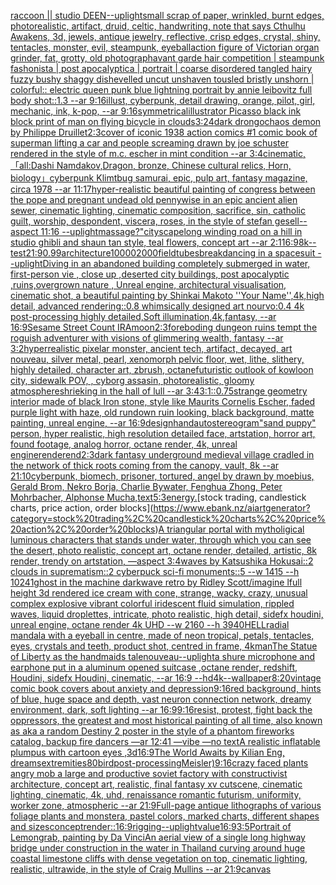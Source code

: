 [raccoon || studio DEEN](https://www.ebank.nz/aiartgenerator?category=raccoon%20%7C%7C%20studio%20DEEN)[--uplight](https://www.ebank.nz/aiartgenerator?category=--uplight)[small scrap of paper, wrinkled, burnt edges, photorealistic, artifact, druid, celtic, handwriting, note that says Cthulhu Awakens, 3d, jewels, antique jewelry, reflective, crisp edges, crystal, shiny, tentacles, monster, evil, steampunk, eyeball](https://www.ebank.nz/aiartgenerator?category=small%20scrap%20of%20paper%2C%20wrinkled%2C%20burnt%20edges%2C%20photorealistic%2C%20artifact%2C%20druid%2C%20celtic%2C%20handwriting%2C%20note%20that%20says%20Cthulhu%20Awakens%2C%203d%2C%20jewels%2C%20antique%20jewelry%2C%20reflective%2C%20crisp%20edges%2C%20crystal%2C%20shiny%2C%20tentacles%2C%20monster%2C%20evil%2C%20steampunk%2C%20eyeball)[action figure of Victorian organ grinder, fat, grotty, old photograph](https://www.ebank.nz/aiartgenerator?category=action%20figure%20of%20Victorian%20organ%20grinder%2C%20fat%2C%20grotty%2C%20old%20photograph)[avant garde hair competition | steampunk fashonista | post apocalyptica | portrait | coarse disordered tangled hairy fuzzy bushy shaggy dishevelled uncut unshaven tousled bristly unshorn | colorful:: electric queen punk blue lightning portrait by annie leibovitz full body shot::1.3 --ar 9:16](https://www.ebank.nz/aiartgenerator?category=avant%20garde%20hair%20competition%20%7C%20steampunk%20fashonista%20%7C%20post%20apocalyptica%20%7C%20portrait%20%7C%20coarse%20disordered%20tangled%20hairy%20fuzzy%20bushy%20shaggy%20dishevelled%20uncut%20unshaven%20tousled%20bristly%20unshorn%20%7C%20colorful%3A%3A%20electric%20queen%20punk%20blue%20lightning%20portrait%20by%20annie%20leibovitz%20full%20body%20shot%3A%3A1.3%20--ar%209%3A16)[illust, cyberpunk, detail drawing, orange, pilot, girl, mechanic, ink, k-pop, --ar 9:16](https://www.ebank.nz/aiartgenerator?category=illust%2C%20cyberpunk%2C%20detail%20drawing%2C%20orange%2C%20pilot%2C%20girl%2C%20mechanic%2C%20ink%2C%20k-pop%2C%20--ar%209%3A16)[symmetrical](https://www.ebank.nz/aiartgenerator?category=symmetrical)[illustrator Picasso black ink block print of man on flying bicycle in clouds](https://www.ebank.nz/aiartgenerator?category=illustrator%20Picasso%20black%20ink%20block%20print%20of%20man%20on%20flying%20bicycle%20in%20clouds)[3:2](https://www.ebank.nz/aiartgenerator?category=3%3A2)[4](https://www.ebank.nz/aiartgenerator?category=4)[dark drongo](https://www.ebank.nz/aiartgenerator?category=dark%20drongo)[chaos demon by Philippe Druillet](https://www.ebank.nz/aiartgenerator?category=chaos%20demon%20by%20Philippe%20Druillet)[2:3](https://www.ebank.nz/aiartgenerator?category=2%3A3)[cover of iconic 1938 action comics #1 comic book of superman lifting a car and people screaming drawn by joe schuster rendered in the style of m.c. escher in mint condition --ar 3:4](https://www.ebank.nz/aiartgenerator?category=cover%20of%20iconic%201938%20action%20comics%20%231%20comic%20book%20of%20superman%20lifting%20a%20car%20and%20people%20screaming%20drawn%20by%20joe%20schuster%20rendered%20in%20the%20style%20of%20m.c.%20escher%20in%20mint%20condition%20--ar%203%3A4)[cinematic,](https://www.ebank.nz/aiartgenerator?category=cinematic%2C)[「all:Dashi Namdakov,Dragon, bronze, Chinese cultural relics, Horn, biology」](https://www.ebank.nz/aiartgenerator?category=%E3%80%8Call%3ADashi%20Namdakov%2CDragon%2C%20bronze%2C%20Chinese%20cultural%20relics%2C%20Horn%2C%20biology%E3%80%8D)[cyberpunk Klimt](https://www.ebank.nz/aiartgenerator?category=cyberpunk%20Klimt)[bug samurai, epic, pulp art, fantasy magazine, circa 1978 --ar 11:17](https://www.ebank.nz/aiartgenerator?category=bug%20samurai%2C%20epic%2C%20pulp%20art%2C%20fantasy%20magazine%2C%20circa%201978%20--ar%2011%3A17)[hyper-realistic beautiful painting of congress between the pope and pregnant undead old pennywise in an epic ancient alien sewer, cinematic lighting, cinematic composition, sacrifice, sin, catholic guilt, worship, despondent, viscera, roses, in the style of stefan gesell--aspect 11:16 --uplight](https://www.ebank.nz/aiartgenerator?category=hyper-realistic%20beautiful%20painting%20of%20congress%20between%20the%20pope%20and%20pregnant%20undead%20old%20pennywise%20in%20an%20epic%20ancient%20alien%20sewer%2C%20cinematic%20lighting%2C%20cinematic%20composition%2C%20sacrifice%2C%20sin%2C%20catholic%20guilt%2C%20worship%2C%20despondent%2C%20viscera%2C%20roses%2C%20in%20the%20style%20of%20stefan%20gesell--aspect%2011%3A16%20--uplight)[massage?"](https://www.ebank.nz/aiartgenerator?category=massage%3F%22)[cityscape](https://www.ebank.nz/aiartgenerator?category=cityscape)[long winding road on a hill in studio ghibli and shaun tan style, teal flowers, concept art  --ar 2:1](https://www.ebank.nz/aiartgenerator?category=long%20winding%20road%20on%20a%20hill%20in%20studio%20ghibli%20and%20shaun%20tan%20style%2C%20teal%20flowers%2C%20concept%20art%20%20--ar%202%3A1)[16:9](https://www.ebank.nz/aiartgenerator?category=16%3A9)[8k](https://www.ebank.nz/aiartgenerator?category=8k)[--test](https://www.ebank.nz/aiartgenerator?category=--test)[21:9](https://www.ebank.nz/aiartgenerator?category=21%3A9)[0.99](https://www.ebank.nz/aiartgenerator?category=0.99)[architecture](https://www.ebank.nz/aiartgenerator?category=architecture)[10000](https://www.ebank.nz/aiartgenerator?category=10000)[2000](https://www.ebank.nz/aiartgenerator?category=2000)[field](https://www.ebank.nz/aiartgenerator?category=field)[tubes](https://www.ebank.nz/aiartgenerator?category=tubes)[breakdancing in a spacesuit --uplight](https://www.ebank.nz/aiartgenerator?category=breakdancing%20in%20a%20spacesuit%20--uplight)[Diving in an abandoned building completely submerged in water, first-person vie , close up ,deserted city buildings, post apocalyptic ,ruins,overgrown nature , Unreal engine, architectural visualisation, cinematic shot, a beautiful painting by Shinkai Makoto ''Your Name'',4k,high detail, advanced rendering::0.8 whimsically designed art nourvo:0.4 4k post-processing highly detailed,Soft illumination,4k,fantasy, --ar 16:9](https://www.ebank.nz/aiartgenerator?category=Diving%20in%20an%20abandoned%20building%20completely%20submerged%20in%20water%2C%20first-person%20vie%20%2C%20close%20up%20%2Cdeserted%20city%20buildings%2C%20post%20apocalyptic%20%2Cruins%2Covergrown%20nature%20%2C%20Unreal%20engine%2C%20architectural%20visualisation%2C%20cinematic%20shot%2C%20a%20beautiful%20painting%20by%20Shinkai%20Makoto%20%27%27Your%20Name%27%27%2C4k%2Chigh%20detail%2C%20advanced%20rendering%3A%3A0.8%20whimsically%20designed%20art%20nourvo%3A0.4%204k%20post-processing%20highly%20detailed%2CSoft%20illumination%2C4k%2Cfantasy%2C%20--ar%2016%3A9)[Sesame Street Count IRA](https://www.ebank.nz/aiartgenerator?category=Sesame%20Street%20Count%20IRA)[moon](https://www.ebank.nz/aiartgenerator?category=moon)[2:3](https://www.ebank.nz/aiartgenerator?category=2%3A3)[foreboding dungeon ruins tempt the roguish adventurer with visions of glimmering wealth, fantasy --ar 3:2](https://www.ebank.nz/aiartgenerator?category=foreboding%20dungeon%20ruins%20tempt%20the%20roguish%20adventurer%20with%20visions%20of%20glimmering%20wealth%2C%20fantasy%20--ar%203%3A2)[hyperrealistic pixelar monster, ancient tech, artifact, decayed, art nouveau, silver metal, pearl, xenomorph pelvic floor, wet, lithe, slithery, highly detailed, character art, zbrush, octane](https://www.ebank.nz/aiartgenerator?category=hyperrealistic%20pixelar%20monster%2C%20ancient%20tech%2C%20artifact%2C%20decayed%2C%20art%20nouveau%2C%20silver%20metal%2C%20pearl%2C%20xenomorph%20pelvic%20floor%2C%20wet%2C%20lithe%2C%20slithery%2C%20highly%20detailed%2C%20character%20art%2C%20zbrush%2C%20octane)[futuristic outlook of kowloon city, sidewalk POV, , cyborg assasin, photorealistic, gloomy atmosphere](https://www.ebank.nz/aiartgenerator?category=futuristic%20outlook%20of%20kowloon%20city%2C%20sidewalk%20POV%2C%20%2C%20cyborg%20assasin%2C%20photorealistic%2C%20gloomy%20atmosphere)[shrieking in the hall of lull --ar 3:4](https://www.ebank.nz/aiartgenerator?category=shrieking%20in%20the%20hall%20of%20lull%20--ar%203%3A4)[3:1](https://www.ebank.nz/aiartgenerator?category=3%3A1)[::0.75](https://www.ebank.nz/aiartgenerator?category=%3A%3A0.75)[strange geometry interior made of black Iron stone, style like Maurits Cornelis Escher, faded purple light with haze, old rundown ruin looking, black background, matte painting, unreal engine, --ar 16:9](https://www.ebank.nz/aiartgenerator?category=strange%20geometry%20interior%20made%20of%20black%20Iron%20stone%2C%20style%20like%20Maurits%20Cornelis%20Escher%2C%20faded%20purple%20light%20with%20haze%2C%20old%20rundown%20ruin%20looking%2C%20black%20background%2C%20matte%20painting%2C%20unreal%20engine%2C%20--ar%2016%3A9)[design](https://www.ebank.nz/aiartgenerator?category=design)[hand](https://www.ebank.nz/aiartgenerator?category=hand)[autostereogram](https://www.ebank.nz/aiartgenerator?category=autostereogram)["sand puppy" person, hyper realistic, high resolution detailed face, artstation, horror art, found footage, analog horror, octane render, 4k, unreal engine](https://www.ebank.nz/aiartgenerator?category=%22sand%20puppy%22%20person%2C%20hyper%20realistic%2C%20high%20resolution%20detailed%20face%2C%20artstation%2C%20horror%20art%2C%20found%20footage%2C%20analog%20horror%2C%20octane%20render%2C%204k%2C%20unreal%20engine)[render](https://www.ebank.nz/aiartgenerator?category=render)[end](https://www.ebank.nz/aiartgenerator?category=end)[2:3](https://www.ebank.nz/aiartgenerator?category=2%3A3)[dark fantasy underground medieval village cradled in the network of thick roots coming from the canopy, vault, 8k --ar 21:10](https://www.ebank.nz/aiartgenerator?category=dark%20fantasy%20underground%20medieval%20village%20cradled%20in%20the%20network%20of%20thick%20roots%20coming%20from%20the%20canopy%2C%20vault%2C%208k%20--ar%2021%3A10)[cyberpunk, biomech, prisoner, tortured, angel by drawn by moebius, Gerald Brom, Nekro Borja, Charlie Bywater, Fenghua Zhong, Peter Mohrbacher, Alphonse Mucha,](https://www.ebank.nz/aiartgenerator?category=cyberpunk%2C%20biomech%2C%20prisoner%2C%20tortured%2C%20angel%20by%20drawn%20by%20moebius%2C%20Gerald%20Brom%2C%20Nekro%20Borja%2C%20Charlie%20Bywater%2C%20Fenghua%20Zhong%2C%20Peter%20Mohrbacher%2C%20Alphonse%20Mucha%2C)[text](https://www.ebank.nz/aiartgenerator?category=text)[5:3](https://www.ebank.nz/aiartgenerator?category=5%3A3)[energy.](https://www.ebank.nz/aiartgenerator?category=energy.)[stock trading, candlestick charts, price action, order blocks](https://www.ebank.nz/aiartgenerator?category=stock%20trading%2C%20candlestick%20charts%2C%20price%20action%2C%20order%20blocks)[A triangular portal with mytholigical luminous characters that stands under water, through which you can see the desert, photo realistic, concept art, octane render, detailed, artistic, 8k render, trendy on artstation, —aspect 3:4](https://www.ebank.nz/aiartgenerator?category=A%20triangular%20portal%20with%20mytholigical%20luminous%20characters%20that%20stands%20under%20water%2C%20through%20which%20you%20can%20see%20the%20desert%2C%20photo%20realistic%2C%20concept%20art%2C%20octane%20render%2C%20detailed%2C%20artistic%2C%208k%20render%2C%20trendy%20on%20artstation%2C%20%E2%80%94aspect%203%3A4)[waves by Katsushika Hokusai::2 clouds in suprematism::2 cyberpuck sci-fi monuments::5 --w 1415 --h 1024](https://www.ebank.nz/aiartgenerator?category=waves%20by%20Katsushika%20Hokusai%3A%3A2%20clouds%20in%20suprematism%3A%3A2%20cyberpuck%20sci-fi%20monuments%3A%3A5%20--w%201415%20--h%201024)[1](https://www.ebank.nz/aiartgenerator?category=1)[ghost in the machine darkwave retro by Ridley Scott](https://www.ebank.nz/aiartgenerator?category=ghost%20in%20the%20machine%20darkwave%20retro%20by%20Ridley%20Scott)[/imagine lfull height 3d rendered ice cream with cone,  strange, wacky, crazy, unusual complex explosive vibrant colorful iridescent  fluid simulation, rippled waves, liquid droplettes, intricate, photo realistic, high detail, sidefx houdini, unreal engine, octane render 4k UHD --w 2160 --h 3940](https://www.ebank.nz/aiartgenerator?category=/imagine%20lfull%20height%203d%20rendered%20ice%20cream%20with%20cone%2C%20%20strange%2C%20wacky%2C%20crazy%2C%20unusual%20complex%20explosive%20vibrant%20colorful%20iridescent%20%20fluid%20simulation%2C%20rippled%20waves%2C%20liquid%20droplettes%2C%20intricate%2C%20photo%20realistic%2C%20high%20detail%2C%20sidefx%20houdini%2C%20unreal%20engine%2C%20octane%20render%204k%20UHD%20--w%202160%20--h%203940)[HELL](https://www.ebank.nz/aiartgenerator?category=HELL)[radial mandala with a eyeball in centre, made of neon tropical, petals, tentacles, eyes, crystals and teeth, product shot, centred in frame, 4k](https://www.ebank.nz/aiartgenerator?category=radial%20mandala%20with%20a%20eyeball%20in%20centre%2C%20made%20of%20neon%20tropical%2C%20petals%2C%20tentacles%2C%20eyes%2C%20crystals%20and%20teeth%2C%20product%20shot%2C%20centred%20in%20frame%2C%204k)[man](https://www.ebank.nz/aiartgenerator?category=man)[The Statue of Liberty as the handmaids tale](https://www.ebank.nz/aiartgenerator?category=The%20Statue%20of%20Liberty%20as%20the%20handmaids%20tale)[nouveau](https://www.ebank.nz/aiartgenerator?category=nouveau)[--uplight](https://www.ebank.nz/aiartgenerator?category=--uplight)[a shure microphone and earphone put in a aluminum  opened  suitcase ,octane render, redshift, Houdini, sidefx Houdini, cinematic, --ar 16:9 --hd](https://www.ebank.nz/aiartgenerator?category=a%20shure%20microphone%20and%20earphone%20put%20in%20a%20aluminum%20%20opened%20%20suitcase%20%2Coctane%20render%2C%20redshift%2C%20Houdini%2C%20sidefx%20Houdini%2C%20cinematic%2C%20--ar%2016%3A9%20--hd)[4k](https://www.ebank.nz/aiartgenerator?category=4k)[--wallpaper](https://www.ebank.nz/aiartgenerator?category=--wallpaper)[8:20](https://www.ebank.nz/aiartgenerator?category=8%3A20)[vintage comic book covers about anxiety and depression](https://www.ebank.nz/aiartgenerator?category=vintage%20comic%20book%20covers%20about%20anxiety%20and%20depression)[9:16](https://www.ebank.nz/aiartgenerator?category=9%3A16)[red background, hints of blue, huge space and depth, vast neuron connection network, dreamy environment, dark, soft lighting --ar 16:9](https://www.ebank.nz/aiartgenerator?category=red%20background%2C%20hints%20of%20blue%2C%20huge%20space%20and%20depth%2C%20vast%20neuron%20connection%20network%2C%20dreamy%20environment%2C%20dark%2C%20soft%20lighting%20--ar%2016%3A9)[9:16](https://www.ebank.nz/aiartgenerator?category=9%3A16)[](https://www.ebank.nz/aiartgenerator?category=)[resist, protest, fight back the oppressors, the greatest and most historical painting of all time, also known as aka a random Destiny 2 poster in the style of a phantom fireworks catalog, backup fire dancers —ar 12:41 —vibe —no text](https://www.ebank.nz/aiartgenerator?category=resist%2C%20protest%2C%20fight%20back%20the%20oppressors%2C%20the%20greatest%20and%20most%20historical%20painting%20of%20all%20time%2C%20also%20known%20as%20aka%20a%20random%20Destiny%202%20poster%20in%20the%20style%20of%20a%20phantom%20fireworks%20catalog%2C%20backup%20fire%20dancers%20%E2%80%94ar%2012%3A41%20%E2%80%94vibe%20%E2%80%94no%20text)[A realistic inflatable plumpus with cartoon eyes ,3d](https://www.ebank.nz/aiartgenerator?category=A%20realistic%20inflatable%20plumpus%20with%20cartoon%20eyes%20%2C3d)[16:9](https://www.ebank.nz/aiartgenerator?category=16%3A9)[The World Awaits by Kilian Eng, dreams](https://www.ebank.nz/aiartgenerator?category=The%20World%20Awaits%20by%20Kilian%20Eng%2C%20dreams)[extremities](https://www.ebank.nz/aiartgenerator?category=extremities)[80](https://www.ebank.nz/aiartgenerator?category=80)[bird](https://www.ebank.nz/aiartgenerator?category=bird)[post-processing](https://www.ebank.nz/aiartgenerator?category=post-processing)[Meisler)](https://www.ebank.nz/aiartgenerator?category=Meisler%29)[9:16](https://www.ebank.nz/aiartgenerator?category=9%3A16)[crazy faced plants angry mob a large and productive soviet factory with constructivist architecture, concept art, realistic, final fantasy xv cutscene, cinematic lighting, cinematic, 4k, uhd, renaissance romantic futurism, uniformity, worker zone, atmospheric --ar 21:9](https://www.ebank.nz/aiartgenerator?category=crazy%20faced%20plants%20angry%20mob%20a%20large%20and%20productive%20soviet%20factory%20with%20constructivist%20architecture%2C%20concept%20art%2C%20realistic%2C%20final%20fantasy%20xv%20cutscene%2C%20cinematic%20lighting%2C%20cinematic%2C%204k%2C%20uhd%2C%20renaissance%20romantic%20futurism%2C%20uniformity%2C%20worker%20zone%2C%20atmospheric%20--ar%2021%3A9)[Full-page antique lithographs of various foliage plants and monstera, pastel colors, marked charts, different shapes and sizes](https://www.ebank.nz/aiartgenerator?category=Full-page%20antique%20lithographs%20of%20various%20foliage%20plants%20and%20monstera%2C%20pastel%20colors%2C%20marked%20charts%2C%20different%20shapes%20and%20sizes)[concept](https://www.ebank.nz/aiartgenerator?category=concept)[render::](https://www.ebank.nz/aiartgenerator?category=render%3A%3A)[16:9](https://www.ebank.nz/aiartgenerator?category=16%3A9)[rigging](https://www.ebank.nz/aiartgenerator?category=rigging)[--uplight](https://www.ebank.nz/aiartgenerator?category=--uplight)[value](https://www.ebank.nz/aiartgenerator?category=value)[16:9](https://www.ebank.nz/aiartgenerator?category=16%3A9)[3:5](https://www.ebank.nz/aiartgenerator?category=3%3A5)[Portrait of Lemongrab, painting by Da Vinci](https://www.ebank.nz/aiartgenerator?category=Portrait%20of%20Lemongrab%2C%20painting%20by%20Da%20Vinci)[An aerial view of a single long highway bridge under construction in the water in Thailand curving around huge coastal limestone cliffs with dense vegetation on top, cinematic lighting, realistic, ultrawide, in the style of Craig Mullins --ar 21:9](https://www.ebank.nz/aiartgenerator?category=An%20aerial%20view%20of%20a%20single%20long%20highway%20bridge%20under%20construction%20in%20the%20water%20in%20Thailand%20curving%20around%20huge%20coastal%20limestone%20cliffs%20with%20dense%20vegetation%20on%20top%2C%20cinematic%20lighting%2C%20realistic%2C%20ultrawide%2C%20in%20the%20style%20of%20Craig%20Mullins%20--ar%2021%3A9)[canvas](https://www.ebank.nz/aiartgenerator?category=canvas)